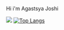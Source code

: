 Hi i'm Agastsya Joshi

![](https://github-readme-stats.vercel.app/api?username=agastsya&show_icons=true&theme=radica)   [![Top Langs](https://github-readme-stats.vercel.app/api/top-langs/?username=agastsya&layout=pie)](https://github.com/agastsya/github-readme-stats)

